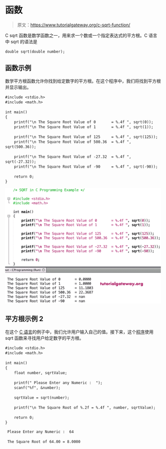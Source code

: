 # 函数

> 原文：<https://www.tutorialgateway.org/c-sqrt-function/>

C sqrt 函数是数学函数之一，用来求一个数或一个指定表达式的平方根。C 语言中 sqrt 的语法是

```
double sqrt(double number);
```

## 函数示例

数学平方根函数允许你找到给定数字的平方根。在这个程序中，我们将找到平方根并显示输出。

```
#include <stdio.h>
#include <math.h>

int main()
{
    printf("\n The Square Root Value of 0       = %.4f ", sqrt(0));
    printf("\n The Square Root Value of 1       = %.4f ", sqrt(1));

    printf("\n The Square Root Value of 125     = %.4f ", sqrt(125));
    printf("\n The Square Root Value of 500.36  = %.4f ", sqrt(500.36));

    printf("\n The Square Root Value of -27.32  = %.4f ", sqrt(-27.32));  
    printf("\n The Square Root Value of -90     = %.4f ", sqrt(-90));

    return 0;
}
```

![C sqrt Function 1](img/7779e5b18470fc51441ceba6088c483e.png)

## 平方根示例 2

在这个 [C 语言](https://www.tutorialgateway.org/c-programming/)的例子中，我们允许用户输入自己的值。接下来，这个[程序](https://www.tutorialgateway.org/c-programming-examples/)使用 sqrt 函数来寻找用户给定数字的平方根。

```
#include <stdio.h>
#include <math.h>

int main()
{
    float number, sqrtValue;

    printf(" Please Enter any Numeric :  ");
    scanf("%f", &number);

    sqrtValue = sqrt(number);

    printf("\n The Square Root of %.2f = %.4f ", number, sqrtValue);

    return 0;
}
```

```
 Please Enter any Numeric :  64

 The Square Root of 64.00 = 8.0000
```